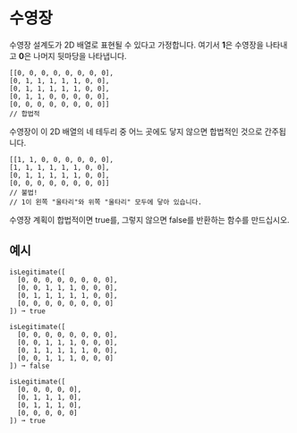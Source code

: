 # 수영장

수영장 설계도가 2D 배열로 표현될 수 있다고 가정합니다. 여기서 **1**은 수영장을 나타내고 **0**은 나머지 뒷마당을 나타냅니다.

```text
[[0, 0, 0, 0, 0, 0, 0, 0],
[0, 1, 1, 1, 1, 1, 0, 0],
[0, 1, 1, 1, 1, 1, 0, 0],
[0, 1, 1, 0, 0, 0, 0, 0],
[0, 0, 0, 0, 0, 0, 0, 0]]
// 합법적
```

수영장이 이 2D 배열의 네 테두리 중 어느 곳에도 닿지 않으면 합법적인 것으로 간주됩니다.

```text
[[1, 1, 0, 0, 0, 0, 0, 0],
[1, 1, 1, 1, 1, 1, 0, 0],
[0, 1, 1, 1, 1, 1, 0, 0],
[0, 0, 0, 0, 0, 0, 0, 0]]
// 불법!
// 1이 왼쪽 "울타리"와 위쪽 "울타리" 모두에 닿아 있습니다.
```

수영장 계획이 합법적이면 true를, 그렇지 않으면 false를 반환하는 함수를 만드십시오.

## 예시
```text
isLegitimate([
  [0, 0, 0, 0, 0, 0, 0, 0],
  [0, 0, 1, 1, 1, 0, 0, 0],
  [0, 1, 1, 1, 1, 1, 0, 0],
  [0, 0, 0, 0, 0, 0, 0, 0]
]) ➞ true

isLegitimate([
  [0, 0, 0, 0, 0, 0, 0, 0],
  [0, 0, 1, 1, 1, 0, 0, 0],
  [0, 1, 1, 1, 1, 1, 0, 0],
  [0, 0, 1, 1, 1, 0, 0, 0]
]) ➞ false

isLegitimate([
  [0, 0, 0, 0, 0],
  [0, 1, 1, 1, 0],
  [0, 1, 1, 1, 0],
  [0, 0, 0, 0, 0]
]) ➞ true
```